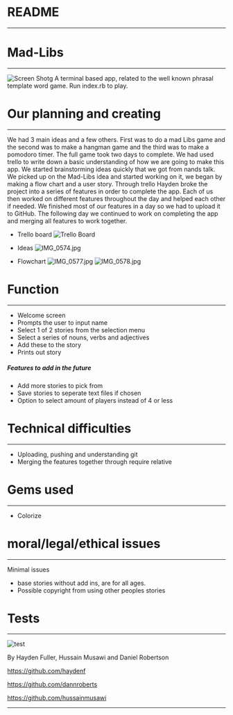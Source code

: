 # README
___
# Mad-Libs
___
![Screen Shotg](https://www.dropbox.com/s/s7vfuoumgxbquks/Screen%20Shot%202019-04-26%20at%202.55.02%20am.png?dl=0&raw=1)
A terminal based app, related to the well known phrasal template word game. Run index.rb to play.

# Our planning and creating
___
We had 3 main ideas and a few others. First was to do a mad Libs game and the second was to make a hangman game and the third was to make a pomodoro timer. The full game took two days to complete. We had used trello to write down a basic understanding of how we are going to make this app. We started brainstorming ideas quickly that we got from nands talk. We picked up on the Mad-Libs idea and started working on it, we began by making a flow chart and a user story. Through trello Hayden broke the project into a series of features in order to complete the app. Each of us then worked on different features throughout the day and helped each other if needed. We finished most of our features in a day so we had to upload it to GitHub. The following day we continued to work on completing the app and merging all features to work together.

- Trello board
![Trello Board ](https://www.dropbox.com/s/yjci4iwqr26ot02/Screen%20Shot%202019-04-26%20at%201.47.03%20am.png?dl=0&raw=1)

 - Ideas
![IMG_0574.jpg](https://www.dropbox.com/s/6hrhxpccghxg9yg/IMG_0574.jpg?dl=0&raw=1)

- Flowchart
![IMG_0577.jpg](https://www.dropbox.com/s/391ezmhp3zh69u0/IMG_0577.jpg?dl=0&raw=1)
![IMG_0578.jpg](https://www.dropbox.com/s/cr2w76nqw7ml2e9/IMG_0578.jpg?dl=0&raw=1)
# Function
___
- Welcome screen
- Prompts the user to input name
- Select 1 of 2 stories from the selection menu
- Select a series of nouns, verbs and adjectives
- Add these to the story
- Prints out story
##### Features to add in the future
- Add more stories to pick from
- Save stories to seperate text files if chosen
- Option to select amount of players instead of 4 or less


# Technical difficulties 
___
- Uploading, pushing and understanding git
- Merging the features together through require relative

# Gems used
___
- Colorize


# moral/legal/ethical issues
___

Minimal issues
- base stories without add ins, are for all ages.
- Possible copyright from using other peoples stories

# Tests
___
![test](https://www.dropbox.com/s/lf2lyvhxwlfc1dc/Screen%20Shot%202019-04-26%20at%203.23.13%20am.png?dl=0&raw=1)


By Hayden Fuller, Hussain Musawi and Daniel Robertson

https://github.com/haydenf

https://github.com/dannroberts

https://github.com/hussainmusawi
___



